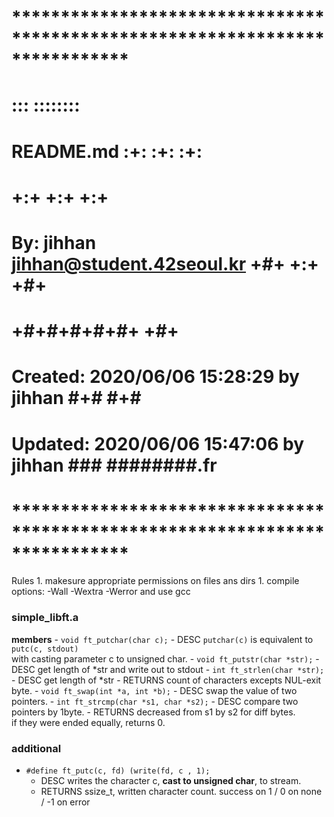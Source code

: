 # **************************************************************************** #
#                                                                              #
#                                                         :::      ::::::::    #
#    README.md                                          :+:      :+:    :+:    #
#                                                     +:+ +:+         +:+      #
#    By: jihhan <jihhan@student.42seoul.kr>         +#+  +:+       +#+         #
#                                                 +#+#+#+#+#+   +#+            #
#    Created: 2020/06/06 15:28:29 by jihhan            #+#    #+#              #
#    Updated: 2020/06/06 15:47:06 by jihhan           ###   ########.fr        #
#                                                                              #
# **************************************************************************** #

Rules
    1. makesure appropriate permissions on files ans dirs
    1. compile options: -Wall -Wextra -Werror and use gcc

### simple_libft.a

**members**
    - ``void ft_putchar(char c);``
        - DESC
            ``putchar(c)`` is equivalent to ``putc(c, stdout)``  
            with casting parameter c to unsigned char.
    - ``void ft_putstr(char *str);``
        - DESC
            get length of *str and write out to stdout
    - ``int ft_strlen(char *str);``
        - DESC
            get length of *str
        - RETURNS
            count of characters excepts NUL-exit byte.
    - ``void ft_swap(int *a, int *b);``
        - DESC
            swap the value of two pointers.
    - ``int ft_strcmp(char *s1, char *s2);``
        - DESC
            compare two pointers by 1byte.
        - RETURNS
            decreased from s1 by s2 for diff bytes.  
            if they were ended equally, returns 0.


### additional

- ``#define ft_putc(c, fd) (write(fd, c , 1);``
    - DESC
        writes the character c, **cast to unsigned char**, to stream.
    - RETURNS
        ssize_t, written character count.
        success on 1 / 0 on none / -1 on error
